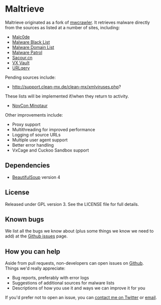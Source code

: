 Maltrieve
=========

Maltrieve originated as a fork of [mwcrawler](https://github.com/ricardo-dias/mwcrawler). It retrieves malware directly from the sources as listed at a number of sites, including:

* [Malc0de](http://malc0de.com/rss)
* [Malware Black List](http://www.malwareblacklist.com/mbl.xml)
* [Malware Domain List](http://www.malwaredomainlist.com/hostslist/mdl.xml)
* [Malware Patrol](http://www.malware.com.br/cgi/submit?action=list)
* [Sacour.cn](http://www.sacour.cn)
* [VX Vault](http://vxvault.siri-urz.net/URL_List.php)
* [URLqery](http://urlquery.net/)

Pending sources include:

* http://support.clean-mx.de/clean-mx/xmlviruses.php?

These lists will be implemented if/when they return to activity.

* [NovCon Minotaur](http://minotauranalysis.com/malwarelist-urls.aspx)


Other improvements include:

* Proxy support
* Multithreading for improved performance
* Logging of source URLs
* Multiple user agent support
* Better error handling
* VxCage and Cuckoo Sandbox support

Dependencies
------------
* [BeautifulSoup](http://www.crummy.com/software/BeautifulSoup/) version 4

License
-------
Released under GPL version 3. See the LICENSE file for full details.

Known bugs
----------

We list all the bugs we know about (plus some things we know we need to add) at the [Github issues](https://github.com/technoskald/maltrieve/issues) page.

How you can help
----------------

Aside from pull requests, non-developers can open issues on [Github](https://github.com/technoskald/maltrieve). Things we'd really appreciate:

* Bug reports, preferably with error logs
* Suggestions of additional sources for malware lists
* Descriptions of how you use it and ways we can improve it for you

If you'd prefer not to open an issue, you can [contact me on Twitter](https://twitter.com/kylemaxwell) or [email](mailto:krmaxwell@gmail.com).
